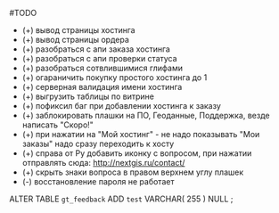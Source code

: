 #TODO

- (+) вывод страницы хостинга 
- (+) вывод страницы ордера
- (+) разобраться с апи заказа хостинга
- (+) разобраться с апи проверки статуса
- (+) разобраться сотвлившимися глифами
- (+) огараничить покупку простого хостинга до 1 
- (+) серверная валидация имени хостинга
- (+) выгрузить таблицы по витрине
- (+) пофиксил баг при добавлении хостинга к заказу
- (+) заблокировать плашки на ПО, Геоданные, Поддержка, везде написать "Скоро!"
- (+) при нажатии на "Мой хостинг" - не надо показывать "Мои заказы" надо сразу переходить к хосту
- (+) справа от Ру добавить иконку с вопросом, при нажатии отправлять сюда: http://nextgis.ru/contact/
- (+) скрыть знаки вопроса в правом верхнем углу плашек
- (-) восстановление пароля не работает


ALTER TABLE  `gt_feedback` ADD  `test` VARCHAR( 255 ) NULL ;